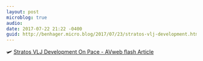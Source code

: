 ```yaml
---
layout: post
microblog: true
audio: 
date: 2017-07-22 21:22 -0400
guid: http://benhager.micro.blog/2017/07/23/stratos-vlj-development.html
---
```

🛩 [Stratos VLJ Development On Pace - AVweb flash Article](https://www.avweb.com/avwebflash/news/Stratos-VLJ-Development-on-Pace-229323-1.html)
